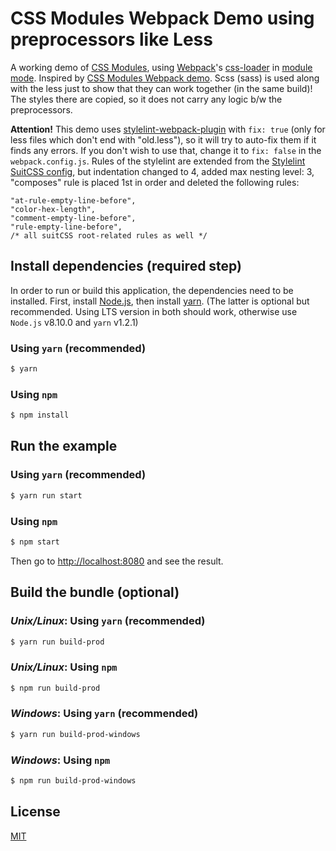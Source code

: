 # CSS Modules Webpack Demo using preprocessors like Less

A working demo of [CSS Modules], using [Webpack]'s [css-loader] in [module mode]. Inspired by [CSS Modules Webpack demo].
Scss (sass) is used along with the less just to show that they can work together (in the same build)! The styles there
are copied, so it does not carry any logic b/w the preprocessors.

**Attention!** This demo uses [stylelint-webpack-plugin] with `fix: true` (only for less files which don't end with "old.less"),
so it will try to auto-fix them if it finds any errors.
If you don't wish to use that, change it to `fix: false` in the `webpack.config.js`.
Rules of the stylelint are extended from the [Stylelint SuitCSS config], but indentation changed to 4,
added max nesting level: 3, "composes" rule is placed 1st in order and deleted the following rules:
```
"at-rule-empty-line-before",
"color-hex-length",
"comment-empty-line-before",
"rule-empty-line-before",
/* all suitCSS root-related rules as well */
```

## Install dependencies (required step)
In order to run or build this application, the dependencies need to be installed.
First, install [Node.js](https://nodejs.org/en/), then install [yarn](https://yarnpkg.com/lang/en/docs/install/). (The latter is optional but recommended. Using LTS version in both should work, otherwise use `Node.js` v8.10.0 and `yarn` v1.2.1)

### Using `yarn` (recommended)

```bash
$ yarn
```

### Using `npm`
```bash
$ npm install
```

## Run the example
### Using `yarn` (recommended)

```bash
$ yarn run start
```

### Using `npm`
```bash
$ npm start
```

Then go to [http://localhost:8080](http://localhost:8080) and see the result.

## Build the bundle (optional)
### *Unix/Linux*: Using `yarn` (recommended)

```bash
$ yarn run build-prod
```

### *Unix/Linux*: Using `npm`

```bash
$ npm run build-prod
```


### *Windows*: Using `yarn` (recommended)

```bash
$ yarn run build-prod-windows
```

### *Windows*: Using `npm`

```bash
$ npm run build-prod-windows
```

## License

[MIT]

[Stylelint SuitCSS config]: https://github.com/suitcss/stylelint-config-suitcss
[stylelint-webpack-plugin]: https://github.com/webpack-contrib/stylelint-webpack-plugin
[CSS Modules Webpack demo]: https://github.com/css-modules/webpack-demo
[CSS Modules]: https://github.com/css-modules/css-modules
[Webpack]: http://webpack.github.io
[webpack-dev-server]: https://webpack.github.io/docs/webpack-dev-server.html
[css-loader]: https://github.com/webpack/css-loader
[module mode]: https://github.com/webpack/css-loader/#css-modules
[style-loader]: https://github.com/webpack/style-loader
[url-loader]: https://github.com/webpack/url-loader
[file-loader]: https://github.com/webpack/file-loader
[raw-loader]: https://github.com/webpack/raw-loader
[babel]: https://babeljs.io
[node-libs-browser]: https://github.com/webpack/node-libs-browser
[MIT]: https://github.com/spaguette/webpack-less-demo/blob/master/LICENSE

